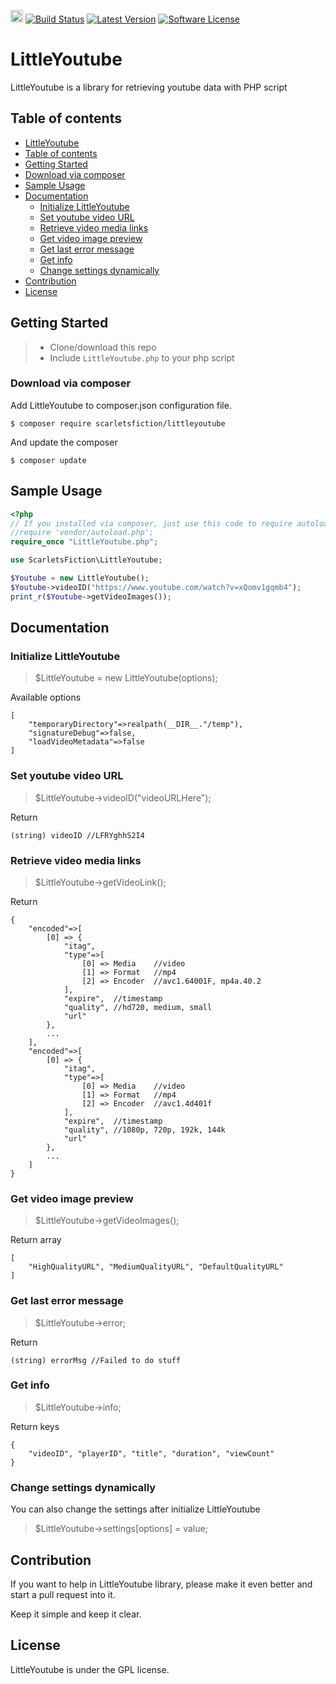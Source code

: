 <a href="https://www.patreon.com/stefansarya"><img src="http://anisics.stream/assets/img/support-badge.png" height="20"></a>
[![Build Status](https://travis-ci.org/StefansArya/LittleYoutube-PHP.svg?branch=master)](https://travis-ci.org/StefansArya/LittleYoutube-PHP)
[![Latest Version](https://img.shields.io/badge/build-beta-yellow.svg)](https://packagist.org/packages/scarletsfiction/littleyoutube)
[![Software License](https://img.shields.io/badge/license-GPL2-brightgreen.svg)](LICENSE)

LittleYoutube
==========

LittleYoutube is a library for retrieving youtube data with PHP script

## Table of contents
 - [LittleYoutube](#littleyoutube)
 - [Table of contents](#table-of-contents)
 - [Getting Started](#getting-started)
 - [Download via composer](#download-via-composer)
 - [Sample Usage](#sample-usage)
 - [Documentation](#documentation)
   - [Initialize LittleYoutube](#initialize-littleyoutube)
   - [Set youtube video URL](#set-youtube-video-url)
   - [Retrieve video media links](#retrieve-video-media-links)
   - [Get video image preview](#get-video-image-preview])
   - [Get last error message](#get-last-error-message)
   - [Get info](#getiinfo)
   - [Change settings dynamically](#change-settings-dynamically)
 - [Contribution](#contribution)
 - [License](#license)

## Getting Started
>  * Clone/download this repo
>  * Include `LittleYoutube.php` to your php script

### Download via composer

Add LittleYoutube to composer.json configuration file.
```
$ composer require scarletsfiction/littleyoutube
```

And update the composer
```
$ composer update
```

## Sample Usage
```php
<?php
// If you installed via composer, just use this code to require autoloader on the top of your projects.
//require 'vendor/autoload.php';
require_once "LittleYoutube.php";

use ScarletsFiction\LittleYoutube;

$Youtube = new LittleYoutube();
$Youtube->videoID("https://www.youtube.com/watch?v=xQomv1gqmb4");
print_r($Youtube->getVideoImages());
```

## Documentation
### Initialize LittleYoutube
> $LittleYoutube = new LittleYoutube(options);

Available options
```
[
    "temporaryDirectory"=>realpath(__DIR__."/temp"),
    "signatureDebug"=>false,
    "loadVideoMetadata"=>false
]
```

### Set youtube video URL
> $LittleYoutube->videoID("videoURLHere");

Return 
```
(string) videoID //LFRYghhS2I4
```

### Retrieve video media links
> $LittleYoutube->getVideoLink();

Return 
```
{
    "encoded"=>[
        [0] => {
            "itag",
            "type"=>[
                [0] => Media    //video
                [1] => Format   //mp4
                [2] => Encoder  //avc1.64001F, mp4a.40.2
            ],
            "expire",  //timestamp
            "quality", //hd720, medium, small
            "url"
        },
        ...
    ],
    "encoded"=>[
        [0] => {
            "itag",
            "type"=>[
                [0] => Media    //video
                [1] => Format   //mp4
                [2] => Encoder  //avc1.4d401f
            ],
            "expire",  //timestamp
            "quality", //1080p, 720p, 192k, 144k
            "url"
        },
        ...
    ]
}
```

### Get video image preview
> $LittleYoutube->getVideoImages();

Return array
```
[
    "HighQualityURL", "MediumQualityURL", "DefaultQualityURL"
]
```

### Get last error message
> $LittleYoutube->error;

Return 
```
(string) errorMsg //Failed to do stuff
```

### Get info
> $LittleYoutube->info;

Return keys
```
{
    "videoID", "playerID", "title", "duration", "viewCount"
}
```

### Change settings dynamically
You can also change the settings after initialize LittleYoutube
> $LittleYoutube->settings[options] = value;

## Contribution

If you want to help in LittleYoutube library, please make it even better and start a pull request into it.

Keep it simple and keep it clear.

## License

LittleYoutube is under the GPL license.